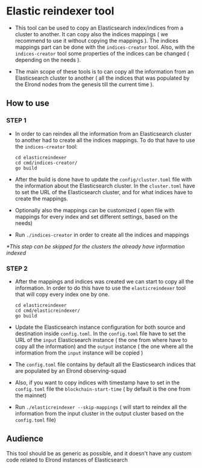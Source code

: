 # Elastic reindexer tool

- This tool can be used to copy an Elasticsearch  index/indices from a cluster to another. It can copy also the indices 
mappings ( we recommend to use it without copying the mappings ). The indices mappings part can be done with the `indices-creator` tool.
Also, with the `indices-creator` tool some properties of the indices can be changed ( depending on the needs ).

- The main scope of these tools is to can copy all the information from an Elasticsearch cluster to another ( all the indices that was
populated by the Elrond nodes from the genesis till the current time ).

## How to use
### STEP 1
- In order to can reindex all the information from an Elasticsearch cluster to another had to create all the indices mappings. 
To do that have to use the `indices-creator` tool:

    ```
    cd elasticreindexer
    cd cmd/indices-creator/
    go build 
    ```
  
- After the build is done have to update the `config/cluster.toml` file with the information about the Elasticsearch cluster. In the `cluster.toml` have to set the URL 
of the Elasticsearch cluster, and for what indices have to create the mappings.

- Optionally also the mappings can be customized ( open file with mappings for every index and set different settings, based on the needs)

- Run `./indices-creator` in order to create all the indices and mappings


_*This step can be skipped for the clusters the already have information indexed_ 

### STEP 2
- After the mappings and indices was created we can start to copy all the information. In order to do this have to use the `elasticreindexer` tool that 
will copy every index one by one.

    ```
    cd elasticreindexer
    cd cmd/elasticreindexer/
    go build 
    ```
- Update the Elasticsearch instance configuration for both source and destination inside `config.toml`. In the `config.toml` file have to set the 
URL of the `input` Elasticsearch instance ( the one from where have to copy all the information) and the `output` instance ( the one where all the information 
from the `input` instance will be copied )
- The `config.toml` file contains by default all the Elasticsearch indices that are populated by an Elrond observing-squad

- Also, if you want to copy indices with timestamp have to set in the `config.toml` file the `blockchain-start-time` ( by default is the one from the mainnet)

- Run `./elasticreindexer --skip-mappings` ( will start to reindex all the information from the input cluster in the output cluster based on the `config.toml` file)



## Audience

This tool should be as generic as possible, and it doesn't have any custom code related to Elrond instances
of Elasticsearch
